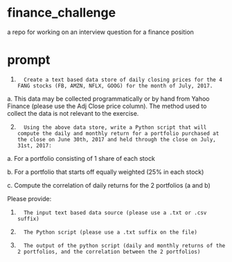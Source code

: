 # finance_challenge
a repo for working on an interview question for a finance position

# prompt

1.       Create a text based data store of daily closing prices for the 4 FANG stocks (FB, AMZN, NFLX, GOOG) for the month of July, 2017.

a.       This data may be collected programmatically or by hand from Yahoo Finance (please use the Adj Close price column).  The method used to collect the data is not relevant to the exercise.

2.       Using the above data store, write a Python script that will compute the daily and monthly return for a portfolio purchased at the close on June 30th, 2017 and held through the close on July, 31st, 2017:

a.       For a portfolio consisting of 1 share of each stock

b.      For a portfolio that starts off equally weighted (25% in each stock)

c.       Compute the correlation of daily returns for the 2 portfolios (a and b)

 Please provide:

1.       The input text based data source (please use a .txt or .csv suffix)

2.       The Python script (please use a .txt suffix on the file)

3.       The output of the python script (daily and monthly returns of the 2 portfolios, and the correlation between the 2 portfolios)

